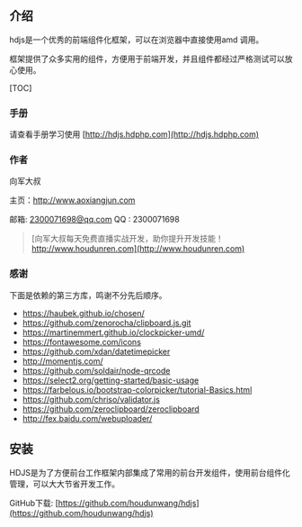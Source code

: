 ## 介绍
hdjs是一个优秀的前端组件化框架，可以在浏览器中直接使用amd 调用。

框架提供了众多实用的组件，方便用于前端开发，并且组件都经过严格测试可以放心使用。

[TOC]

### 手册

请查看手册学习使用 [http://hdjs.hdphp.com](http://hdjs.hdphp.com)

### 作者

向军大叔

主页：http://www.aoxiangjun.com

邮箱:  2300071698@qq.com
QQ  : 2300071698

> [向军大叔每天免费直播实战开发，助你提升开发技能！http://www.houdunren.com](http://www.houdunren.com) 

### 感谢

下面是依赖的第三方库，鸣谢不分先后顺序。
* https://haubek.github.io/chosen/
* https://github.com/zenorocha/clipboard.js.git
* https://martinemmert.github.io/clockpicker-umd/
* https://fontawesome.com/icons
* https://github.com/xdan/datetimepicker
* http://momentjs.com/
* https://github.com/soldair/node-qrcode
* https://select2.org/getting-started/basic-usage
* https://farbelous.io/bootstrap-colorpicker/tutorial-Basics.html
* https://github.com/chriso/validator.js
* https://github.com/zeroclipboard/zeroclipboard
* http://fex.baidu.com/webuploader/

## 安装

HDJS是为了方便前台工作框架内部集成了常用的前台开发组件，使用前台组件化管理，可以大大节省开发工作。

GitHub下载: [https://github.com/houdunwang/hdjs](https://github.com/houdunwang/hdjs)